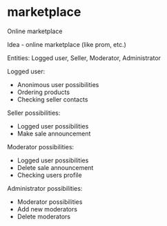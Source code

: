 # marketplace
Online marketplace

Idea - online marketplace (like prom, etc.)

Entities: Logged user, Seller, Moderator, Administrator 

Logged user:
 - Anonimous user possibilities
 - Ordering products
 - Checking seller contacts

Seller possibilities:
 - Logged user possibilities
 - Make sale announcement

Moderator possibilities:
 - Logged user possibilities
 - Delete sale announcement
 - Checking users profile

Administrator possibilities:
 - Moderator possibilities
 - Add new moderators
 - Delete moderators
